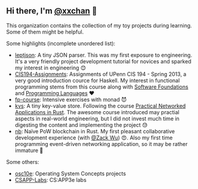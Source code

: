 ## Hi there, I'm [@xxchan](https://github.com/xxchan/) 👋

This organization contains the collection of my toy projects during learning. Some of them might be helpful.

Some highlights (incomplete unordered list):
- [leptjson](https://github.com/ixxchan/leptjson): A tiny JSON parser. 
This was my first exposure to engineering. It's a very friendly project development tutorial for novices and sparked my interest in engineering 😊
- [CIS194-Assignments](https://github.com/ixxchan/CIS194-Assignments): Assignments of UPenn CIS 194 - Spring 2013, a very good introduction cource for Haskell. 
My interest in functional programming stems from this course along with [Software Foundations](https://softwarefoundations.cis.upenn.edu/) and [Programming Languages](https://www.coursera.org/learn/programming-languages) ❤️
- [fp-course](https://github.com/ixxchan/fp-course): Intensive exercises with monad 😈
- [kvs](https://github.com/ixxchan/kvs): A tiny key-value store. 
Following the course [Practical Networked Applications in Rust](https://github.com/pingcap/talent-plan/blob/01b656db962cea7d653182354b0bb3b6f146dbe0/courses/rust/README.md). 
The awesome course introduced may practial aspects in real-world engineering, but I did not invest much time in digesting the content and implementing the project 😓
- [nb](https://github.com/ixxchan/nb): Naïve PoW blockchain in Rust. My first pleasant collaborative development experience (with [@Zack Wu](https://github.com/izackwu)) 😍. Also my first time programming event-driven networking application, so it may be rather immature 🙏

Some others:
- [osc10e](https://github.com/ixxchan/osc10e): Operating System Concepts projects
- [CSAPP-Labs](https://github.com/ixxchan/csapp-labs): CS:APP3e labs
